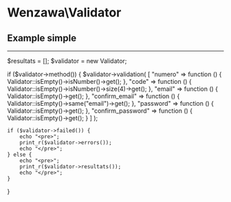 # Wenzawa\Validator

## Example simple
----------------------------------------------------------------------------------------------

$resultats = [];
$validator = new Validator;

if ($validator->method()) {
    $validator->validation(
        [
            "numero" => function () {
                Validator::isEmpty()->isNumber()->get();
            },
            "code" => function () {
                Validator::isEmpty()->isNumber()->size(4)->get();
            },
            "email" => function () {
                Validator::isEmpty()->get();
            },
            "confirm_email" =>  function () {
                Validator::isEmpty()->same("email")->get();
            },
            "password" => function () {
                Validator::isEmpty()->get();
            },
            "confirm_password" => function () {
                Validator::isEmpty()->get();
            }
        ]
    );


    if ($validator->failed()) {
        echo "<pre>";
        print_r($validator->errors());
        echo "</pre>";
    } else {
        echo "<pre>";
        print_r($validator->resultats());
        echo "</pre>";
    }
}